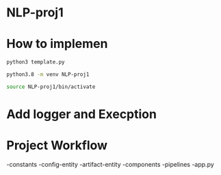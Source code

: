 # NLP-proj1


# How to implemen

```bash
python3 template.py
```

```bash
python3.8 -m venv NLP-proj1
```
```bash
source NLP-proj1/bin/activate

```

# Add logger and Execption

# Project Workflow 

-constants
-config-entity
-artifact-entity
-components
-pipelines
-app.py


